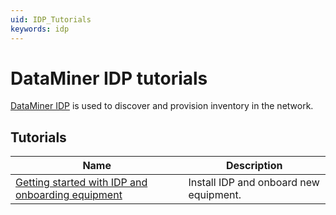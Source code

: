 ```yaml
---
uid: IDP_Tutorials
keywords: idp
---
```


# DataMiner IDP tutorials

[DataMiner IDP](xref:SolIDP) is used to discover and provision inventory in the network.

## Tutorials

| Name | Description |
|--|--|
| [Getting started with IDP and onboarding equipment](xref:IDP_Tutorial_DiscoveryAndProvisioning) | Install IDP and onboard new equipment. |
